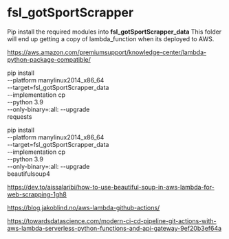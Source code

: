 # fsl_gotSportScrapper


Pip install the required modules into <b>fsl_gotSportScrapper_data</b>
This folder will end up getting a copy of lambda_function when its deployed to AWS.

https://aws.amazon.com/premiumsupport/knowledge-center/lambda-python-package-compatible/

pip install \
    --platform manylinux2014_x86_64 \
    --target=fsl_gotSportScrapper_data \
    --implementation cp \
    --python 3.9 \
    --only-binary=:all: --upgrade \
    requests

pip install \
    --platform manylinux2014_x86_64 \
    --target=fsl_gotSportScrapper_data \
    --implementation cp \
    --python 3.9 \
    --only-binary=:all: --upgrade \
    beautifulsoup4


https://dev.to/aissalaribi/how-to-use-beautiful-soup-in-aws-lambda-for-web-scrapping-1gh8

https://blog.jakoblind.no/aws-lambda-github-actions/

https://towardsdatascience.com/modern-ci-cd-pipeline-git-actions-with-aws-lambda-serverless-python-functions-and-api-gateway-9ef20b3ef64a


